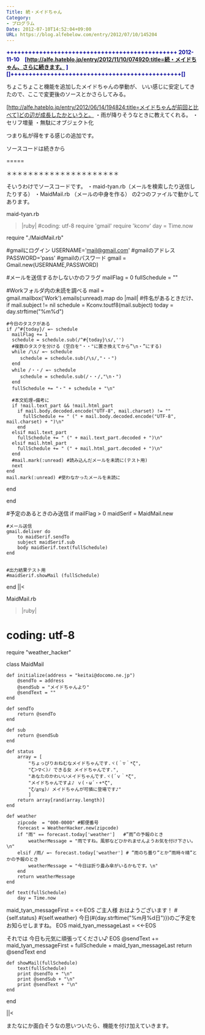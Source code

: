 ```yaml
---
Title: 続・メイドちゃん
Category:
- プログラム
Date: 2012-07-10T14:52:04+09:00
URL: https://blog.alfebelow.com/entry/2012/07/10/145204
---
```


<span style="color: #000099"><b>+++++++++++++++++++++++++++++++++++++++++++++++
2012-11-10　[http://alfe.hateblo.jp/entry/2012/11/10/074920:title=続・メイドちゃん、さらに続きます。 ]
[]+++++++++++++++++++++++++++++++++++++++++++++++[]</b></span>

ちょこちょこと機能を追加したメイドちゃんの挙動が、
いい感じに安定してきたので、ここで変更後のソースとかさらしてみる。

[http://alfe.hateblo.jp/entry/2012/06/14/194824:title=メイドちゃんが前回と比べて]どの辺が成長したかというと。
・雨が降りそうなときに教えてくれる。
・セリフ増量
・無駄にオブジェクト化

つまり私が得をする感じの追加です。

ソースコードは続きから

=====

＊＊＊＊＊＊＊＊＊＊＊＊＊＊＊＊＊＊＊＊＊

そいうわけでソースコードです。
・maid-tyan.rb（メールを検索したり送信したりする）
・MaidMail.rb  （メールの中身を作る）
の2つのファイルで動かしてあります。

maid-tyan.rb
>|ruby|
#coding: utf-8
require 'gmail'
require 'kconv'
day = Time.now

require "./MaidMail.rb"

#gmailにログイン
USERNAME='mail@gmail.com' #gmailのアドレス
PASSWORD='pass' #gmailのパスワード
gmail = Gmail.new(USERNAME,PASSWORD)

#メールを送信するかしないかのフラグ
mailFlag = 0
fullSchedule = ""

#Workフォルダ内の未読を調べる
mail =  gmail.mailbox('Work').emails(:unread).map do |mail|
  #件名があるときだけ、
  if mail.subject != nil 
    schedule = Kconv.toutf8(mail.subject)
    today = day.strftime("%m%d")
    
    #今日のタスクがある
    if /^#{today}/ =~ schedule
      mailFlag += 1
      schedule = schedule.sub(/^#{today}\s/,'')
      #複数のタスクを分ける (空白を"・・"に置き換えてから”\n・”にする)
      while /\s/ =~ schedule 
         schedule = schedule.sub(/\s/,"・・") 
      end
      while /・・/ =~ schedule 
         schedule = schedule.sub(/・・/,"\n・") 
      end
      fullSchedule += "・" + schedule + "\n"
      
      #本文処理⇒備考に
      if !mail.text_part && !mail.html_part
        if mail.body.decoded.encode("UTF-8", mail.charset) != ""
          fullSchedule += " (" + mail.body.decoded.encode("UTF-8", mail.charset) + ")\n"
        end
      elsif mail.text_part
        fullSchedule += " (" + mail.text_part.decoded + ")\n"
      elsif mail.html_part
        fullSchedule += " (" + mail.html_part.decoded + ")\n"
      end
      #mail.mark(:unread) #読み込んだメールを未読に(テスト用)
      next
    end
    mail.mark(:unread) #使わなかったメールを未読に
  end
  
end

#予定のあるときのみ送信
if mailFlag > 0
	maidSerif = MaidMail.new


	#メール送信
	gmail.deliver do
		to maidSerif.sendTo
		subject maidSerif.sub
		body maidSerif.text(fullSchedule)
	end


	#出力結果テスト用
	#maidSerif.showMail (fullSchedule)


end
||<

MaidMail.rb
>|ruby|
# coding: utf-8
require "weather_hacker"

class MaidMail

	def initialize(address = "keitai@docomo.ne.jp")
		@sendTo = address
		@sendSub = "メイドちゃんより"
		@sendText = ""
	end
	
	def sendTo
		return @sendTo
	end
	
	def sub
		return @sendSub
	end
	
	def status
		array = [
			"ちょっぴりおねむなメイドちゃんです.ヾ(＾▽＾*ζ",
			"ζ＞∇＜)ﾉ できる女 メイドちゃんです.",
			"あなたのかわいいメイドちゃんです.ヾ(´ｖ｀*ζ",
			"メイドちゃんですよ♪ ｖ(・ω´・+*ζ",
			"ζﾉ≧▽≦)ﾉ メイドちゃんが可憐に登場です♪"
			]
		return array[rand(array.length)]
	end
	
	def weather
		zipcode  = "000-0000" #郵便番号
		forecast = WeatherHacker.new(zipcode)
		if "雨" == forecast.today['weather']   #”雨”の予報のとき
			weatherMessage = "雨ですね。風邪などひかれませんようお気を付け下さい。\n" 
		elsif /雨/ =~ forecast.today['weather'] # ”雨のち曇り”とか”雨時々晴”とかの予報のとき
			weatherMessage = "今日は折り畳み傘がいるかもです。\n" 
		end
		return weatherMessage
	end
	
	def text(fullSchedule)
		day = Time.now
maid_tyan_messageFirst = <<-EOS
ご主人様 おはようございます！
#{self.status}
#{self.weather}
今日(#{day.strftime("%m月%d日")})のご予定をお知らせしますね。
EOS
maid_tyan_messageLast = <<-EOS

それでは 今日も元気に頑張ってください♪
EOS
		@sendText += maid_tyan_messageFirst + fullSchedule + maid_tyan_messageLast
		return @sendText
	end
	
	def showMail(fullSchedule)
		text(fullSchedule)
		print @sendTo + "\n"
		print @sendSub + "\n"
		print @sendText + "\n"
	end
end

||<

またなにか面白そうなの思いついたら、機能を付け加えていきます。
